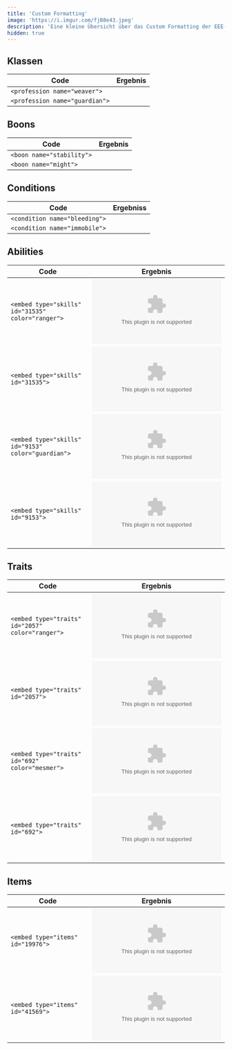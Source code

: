 ```yaml
---
title: 'Custom Formatting'
image: 'https://i.imgur.com/fjB8e43.jpeg'
description: 'Eine kleine Übersicht über das Custom Formatting der EEE-Website'
hidden: true
---
```


## Klassen

| Code                           | Ergebnis                     |
|--------------------------------|------------------------------|
| `<profession name="weaver">`   | <profession name="weaver">   | 
| `<profession name="guardian">` | <profession name="guardian"> | 

## Boons
  
| Code                           | Ergebnis                     |
|--------------------------------|------------------------------|
| `<boon name="stability">`      | <boon name="stability">      | 
| `<boon name="might">`          | <boon name="might">          | 
  
## Conditions
  
| Code                           | Ergebniss                    |
|--------------------------------|------------------------------|
| `<condition name="bleeding">`  | <condition name="bleeding">  | 
| `<condition name="immobile">`  | <condition name="immobile">  | 
 
## Abilities
  
| Code                                               | Ergebnis                                         |
|----------------------------------------------------|--------------------------------------------------|
| `<embed type="skills" id="31535" color="ranger">`  | <embed type="skills" id="31535" color="ranger">  | 
| `<embed type="skills" id="31535">`                 | <embed type="skills" id="31535">                 | 
| `<embed type="skills" id="9153" color="guardian">` | <embed type="skills" id="9153" color="guardian"> | 
| `<embed type="skills" id="9153">`                  | <embed type="skills" id="9153">                  | 

## Traits
  
| Code                                               | Ergebnis                                         |
|----------------------------------------------------|--------------------------------------------------|
| `<embed type="traits" id="2057" color="ranger">`   | <embed type="traits" id="2057" color="ranger">   | 
| `<embed type="traits" id="2057">`                  | <embed type="traits" id="2057">                  | 
| `<embed type="traits" id="692" color="mesmer">`    | <embed type="traits" id="692" color="mesmer">    | 
| `<embed type="traits" id="692">`                   | <embed type="traits" id="692">                   | 
  
## Items
  
| Code                                               | Ergebnis                                         |
|----------------------------------------------------|--------------------------------------------------|
| `<embed type="items" id="19976">`                  | <embed type="items" id="19976">                  |  
| `<embed type="items" id="41569">`                  | <embed type="items" id="41569">                  | 
